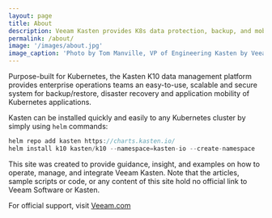 ```yaml
---
layout: page
title: About
description: Veeam Kasten provides K8s data protection, backup, and mobility for cloud native workloads
permalink: /about/
image: '/images/about.jpg'
image_caption: 'Photo by Tom Manville, VP of Engineering Kasten by Veeam'
---
```


Purpose-built for Kubernetes, the Kasten K10 data management platform provides enterprise operations teams an easy-to-use, scalable and secure system for backup/restore, disaster recovery and application mobility of Kubernetes applications.

Kasten can be installed quickly and easily to any Kubernetes cluster by simply using `helm` commands:

```javascript
helm repo add kasten https://charts.kasten.io/
helm install k10 kasten/k10 --namespace=kasten-io --create-namespace
```

This site was created to provide guidance, insight, and examples on how to operate, manage, and integrate Veeam Kasten.  Note that the articles, sample scripts or code, or any content of this site hold no official link to Veeam Software or Kasten.

For official support, visit <a href="https://veeam.com">Veeam.com</a>